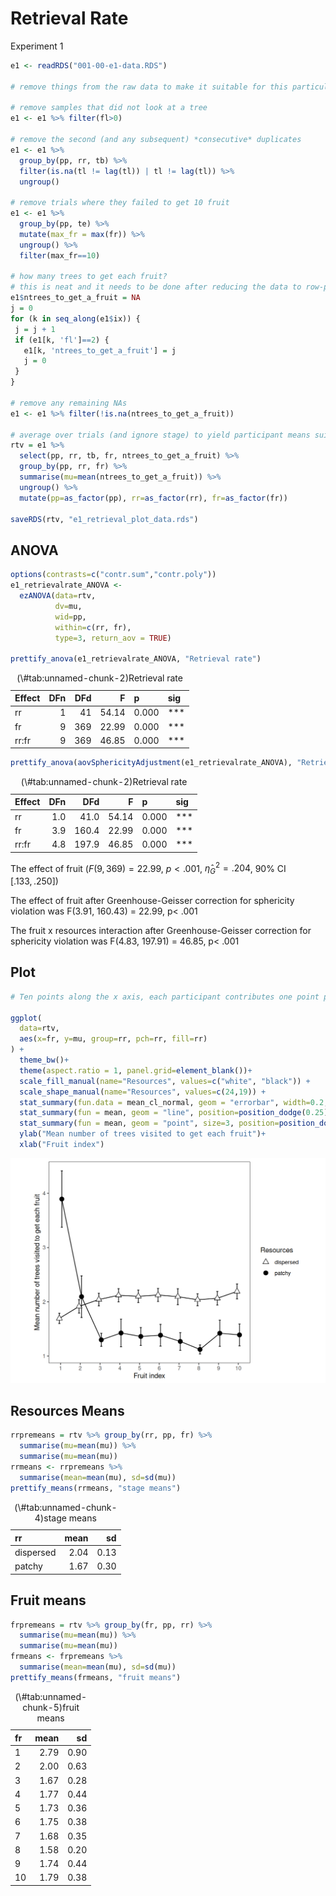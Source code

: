 # Retrieval Rate

Experiment 1




```r
e1 <- readRDS("001-00-e1-data.RDS")

# remove things from the raw data to make it suitable for this particular analysis

# remove samples that did not look at a tree
e1 <- e1 %>% filter(fl>0)

# remove the second (and any subsequent) *consecutive* duplicates
e1 <- e1 %>% 
  group_by(pp, rr, tb) %>% 
  filter(is.na(tl != lag(tl)) | tl != lag(tl)) %>% 
  ungroup()

# remove trials where they failed to get 10 fruit
e1 <- e1 %>% 
  group_by(pp, te) %>% 
  mutate(max_fr = max(fr)) %>% 
  ungroup() %>% 
  filter(max_fr==10)

# how many trees to get each fruit?
# this is neat and it needs to be done after reducing the data to row-per-valid-tree-visit
e1$ntrees_to_get_a_fruit = NA
j = 0
for (k in seq_along(e1$ix)) {
 j = j + 1
 if (e1[k, 'fl']==2) {
   e1[k, 'ntrees_to_get_a_fruit'] = j
   j = 0
 }
}

# remove any remaining NAs
e1 <- e1 %>% filter(!is.na(ntrees_to_get_a_fruit))

# average over trials (and ignore stage) to yield participant means suitable for ggplot and ANOVA
rtv = e1 %>% 
  select(pp, rr, tb, fr, ntrees_to_get_a_fruit) %>% 
  group_by(pp, rr, fr) %>% 
  summarise(mu=mean(ntrees_to_get_a_fruit)) %>% 
  ungroup() %>% 
  mutate(pp=as_factor(pp), rr=as_factor(rr), fr=as_factor(fr))

saveRDS(rtv, "e1_retrieval_plot_data.rds")
```

## ANOVA


```r
options(contrasts=c("contr.sum","contr.poly"))
e1_retrievalrate_ANOVA <- 
  ezANOVA(data=rtv,
          dv=mu,
          wid=pp,
          within=c(rr, fr),
          type=3, return_aov = TRUE)

prettify_anova(e1_retrievalrate_ANOVA, "Retrieval rate")
```

<table class="table" style="width: auto !important; ">
<caption>(\#tab:unnamed-chunk-2)Retrieval rate</caption>
 <thead>
  <tr>
   <th style="text-align:left;"> Effect </th>
   <th style="text-align:right;"> DFn </th>
   <th style="text-align:right;"> DFd </th>
   <th style="text-align:right;"> F </th>
   <th style="text-align:left;"> p </th>
   <th style="text-align:left;"> sig </th>
  </tr>
 </thead>
<tbody>
  <tr>
   <td style="text-align:left;"> rr </td>
   <td style="text-align:right;"> 1 </td>
   <td style="text-align:right;"> 41 </td>
   <td style="text-align:right;"> 54.14 </td>
   <td style="text-align:left;"> 0.000 </td>
   <td style="text-align:left;"> *** </td>
  </tr>
  <tr>
   <td style="text-align:left;"> fr </td>
   <td style="text-align:right;"> 9 </td>
   <td style="text-align:right;"> 369 </td>
   <td style="text-align:right;"> 22.99 </td>
   <td style="text-align:left;"> 0.000 </td>
   <td style="text-align:left;"> *** </td>
  </tr>
  <tr>
   <td style="text-align:left;"> rr:fr </td>
   <td style="text-align:right;"> 9 </td>
   <td style="text-align:right;"> 369 </td>
   <td style="text-align:right;"> 46.85 </td>
   <td style="text-align:left;"> 0.000 </td>
   <td style="text-align:left;"> *** </td>
  </tr>
</tbody>
</table>

```r
prettify_anova(aovSphericityAdjustment(e1_retrievalrate_ANOVA), "Retrieval rate")
```

<table class="table" style="width: auto !important; ">
<caption>(\#tab:unnamed-chunk-2)Retrieval rate</caption>
 <thead>
  <tr>
   <th style="text-align:left;"> Effect </th>
   <th style="text-align:right;"> DFn </th>
   <th style="text-align:right;"> DFd </th>
   <th style="text-align:right;"> F </th>
   <th style="text-align:left;"> p </th>
   <th style="text-align:left;"> sig </th>
  </tr>
 </thead>
<tbody>
  <tr>
   <td style="text-align:left;"> rr </td>
   <td style="text-align:right;"> 1.0 </td>
   <td style="text-align:right;"> 41.0 </td>
   <td style="text-align:right;"> 54.14 </td>
   <td style="text-align:left;"> 0.000 </td>
   <td style="text-align:left;"> *** </td>
  </tr>
  <tr>
   <td style="text-align:left;"> fr </td>
   <td style="text-align:right;"> 3.9 </td>
   <td style="text-align:right;"> 160.4 </td>
   <td style="text-align:right;"> 22.99 </td>
   <td style="text-align:left;"> 0.000 </td>
   <td style="text-align:left;"> *** </td>
  </tr>
  <tr>
   <td style="text-align:left;"> rr:fr </td>
   <td style="text-align:right;"> 4.8 </td>
   <td style="text-align:right;"> 197.9 </td>
   <td style="text-align:right;"> 46.85 </td>
   <td style="text-align:left;"> 0.000 </td>
   <td style="text-align:left;"> *** </td>
  </tr>
</tbody>
</table>



The effect of fruit ($F(9, 369) = 22.99$, $p < .001$, $\hat{\eta}^2_G = .204$, 90\% CI $[.133, .250]$)

The effect of fruit after Greenhouse-Geisser correction for sphericity violation was F(3.91, 160.43) = 22.99, p< .001

The fruit x resources interaction after Greenhouse-Geisser correction for sphericity violation was F(4.83, 197.91) = 46.85, p< .001




## Plot


```r
# Ten points along the x axis, each participant contributes one point per cell

ggplot(
  data=rtv, 
  aes(x=fr, y=mu, group=rr, pch=rr, fill=rr)
) +
  theme_bw()+
  theme(aspect.ratio = 1, panel.grid=element_blank())+
  scale_fill_manual(name="Resources", values=c("white", "black")) +
  scale_shape_manual(name="Resources", values=c(24,19)) +
  stat_summary(fun.data = mean_cl_normal, geom = "errorbar", width=0.2, position=position_dodge(0.25)) +
  stat_summary(fun = mean, geom = "line", position=position_dodge(0.25)) + 
  stat_summary(fun = mean, geom = "point", size=3, position=position_dodge(0.25))+
  ylab("Mean number of trees visited to get each fruit")+
  xlab("Fruit index")
```

<img src="e1_figures/e1retrievalrate-1.png" width="672" />

## Resources Means


```r
rrpremeans = rtv %>% group_by(rr, pp, fr) %>%
  summarise(mu=mean(mu)) %>% 
  summarise(mu=mean(mu)) 
rrmeans <- rrpremeans %>% 
  summarise(mean=mean(mu), sd=sd(mu))
prettify_means(rrmeans, "stage means")
```

<table class="table" style="width: auto !important; ">
<caption>(\#tab:unnamed-chunk-4)stage means</caption>
 <thead>
  <tr>
   <th style="text-align:left;"> rr </th>
   <th style="text-align:right;"> mean </th>
   <th style="text-align:right;"> sd </th>
  </tr>
 </thead>
<tbody>
  <tr>
   <td style="text-align:left;"> dispersed </td>
   <td style="text-align:right;"> 2.04 </td>
   <td style="text-align:right;"> 0.13 </td>
  </tr>
  <tr>
   <td style="text-align:left;"> patchy </td>
   <td style="text-align:right;"> 1.67 </td>
   <td style="text-align:right;"> 0.30 </td>
  </tr>
</tbody>
</table>

## Fruit means


```r
frpremeans = rtv %>% group_by(fr, pp, rr) %>%
  summarise(mu=mean(mu)) %>% 
  summarise(mu=mean(mu))  
frmeans <- frpremeans %>% 
  summarise(mean=mean(mu), sd=sd(mu))
prettify_means(frmeans, "fruit means")
```

<table class="table" style="width: auto !important; ">
<caption>(\#tab:unnamed-chunk-5)fruit means</caption>
 <thead>
  <tr>
   <th style="text-align:left;"> fr </th>
   <th style="text-align:right;"> mean </th>
   <th style="text-align:right;"> sd </th>
  </tr>
 </thead>
<tbody>
  <tr>
   <td style="text-align:left;"> 1 </td>
   <td style="text-align:right;"> 2.79 </td>
   <td style="text-align:right;"> 0.90 </td>
  </tr>
  <tr>
   <td style="text-align:left;"> 2 </td>
   <td style="text-align:right;"> 2.00 </td>
   <td style="text-align:right;"> 0.63 </td>
  </tr>
  <tr>
   <td style="text-align:left;"> 3 </td>
   <td style="text-align:right;"> 1.67 </td>
   <td style="text-align:right;"> 0.28 </td>
  </tr>
  <tr>
   <td style="text-align:left;"> 4 </td>
   <td style="text-align:right;"> 1.77 </td>
   <td style="text-align:right;"> 0.44 </td>
  </tr>
  <tr>
   <td style="text-align:left;"> 5 </td>
   <td style="text-align:right;"> 1.73 </td>
   <td style="text-align:right;"> 0.36 </td>
  </tr>
  <tr>
   <td style="text-align:left;"> 6 </td>
   <td style="text-align:right;"> 1.75 </td>
   <td style="text-align:right;"> 0.38 </td>
  </tr>
  <tr>
   <td style="text-align:left;"> 7 </td>
   <td style="text-align:right;"> 1.68 </td>
   <td style="text-align:right;"> 0.35 </td>
  </tr>
  <tr>
   <td style="text-align:left;"> 8 </td>
   <td style="text-align:right;"> 1.58 </td>
   <td style="text-align:right;"> 0.20 </td>
  </tr>
  <tr>
   <td style="text-align:left;"> 9 </td>
   <td style="text-align:right;"> 1.74 </td>
   <td style="text-align:right;"> 0.44 </td>
  </tr>
  <tr>
   <td style="text-align:left;"> 10 </td>
   <td style="text-align:right;"> 1.79 </td>
   <td style="text-align:right;"> 0.38 </td>
  </tr>
</tbody>
</table>

